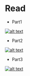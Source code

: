 # Read
- Part1

[![alt text](https://github.com/nu11secur1ty/Kernel-and-Types-of-kernels/blob/master/Userspace/logo/red-hat-logo.png)](https://www.redhat.com/en/blog/architecting-containers-part-1-why-understanding-user-space-vs-kernel-space-matters "Linux-Usercpace")

- Part2

[![alt text](https://github.com/nu11secur1ty/Kernel-and-Types-of-kernels/blob/master/Userspace/logo/red-hat-logo.png)](https://www.redhat.com/en/blog/architecting-containers-part-2-why-user-space-matters "Linux-Usercpace")

- Part3

[![alt text](https://github.com/nu11secur1ty/Kernel-and-Types-of-kernels/blob/master/Userspace/logo/red-hat-logo.png)](https://www.redhat.com/en/blog/architecting-containers-part-3-how-user-space-affects-your-application "Linux-Usercpace")


